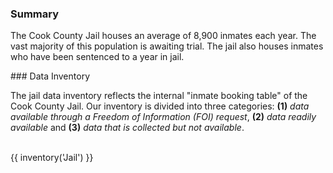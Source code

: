 ### Summary  

The Cook County Jail houses an average of 8,900 inmates each year. The vast majority of this population is awaiting trial. The jail also houses inmates who have been sentenced to a year in jail.

<span id="jail-data"/>
### Data Inventory  

The jail data inventory reflects the internal "inmate booking table" of the Cook County Jail. Our inventory is divided into three categories: **(1)** *data available through a Freedom of Information (FOI) request*, **(2)** *data readily available* and **(3)** *data that is collected but not available*. <br><br>

{{ inventory('Jail') }}